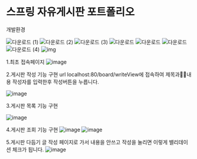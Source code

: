 # 스프링 자유게시판 포트폴리오

개발환경

![다운로드 (1)](https://user-images.githubusercontent.com/77318423/124115301-9a1ec200-daa8-11eb-8913-f7776e65b727.png)
![다운로드 (2)](https://user-images.githubusercontent.com/77318423/124115317-9ee37600-daa8-11eb-8405-5d3c8ec74491.png)
![다운로드 (3)](https://user-images.githubusercontent.com/77318423/124115329-a276fd00-daa8-11eb-82a0-3793072fd2c0.png)
![다운로드](https://user-images.githubusercontent.com/77318423/124115339-a4d95700-daa8-11eb-8258-1d4dc5bd9bf2.gif)
![다운로드](https://user-images.githubusercontent.com/77318423/124115357-ac006500-daa8-11eb-973a-232fdf1f99f7.jpg)
![다운로드](https://user-images.githubusercontent.com/77318423/124115377-b28edc80-daa8-11eb-9f68-998bf3b2a680.png)
![다운로드 (4)](https://user-images.githubusercontent.com/77318423/124115788-2d57f780-daa9-11eb-9e8b-abcc9cd6cb12.png)
![img](https://user-images.githubusercontent.com/77318423/124115812-32b54200-daa9-11eb-8a7b-0f557f7e1883.png)

1.최초 접속페이지
![image](https://user-images.githubusercontent.com/77318423/124115931-57111e80-daa9-11eb-8fab-3c9210240473.png)

2.게시판 작성 기능 구현
url  localhost:80/board/writeView에 접속하여 제목과내용 작성자를 입력한후 작성버튼을 누릅니다.

![image](https://user-images.githubusercontent.com/77318423/124116053-77d97400-daa9-11eb-80ec-546a4c418068.png)

3.게시판 목록 기능 구현

![image](https://user-images.githubusercontent.com/77318423/124116585-15cd3e80-daaa-11eb-97f8-a406ee2d6870.png)

4.게시판 조회 기능 구현
![image](https://user-images.githubusercontent.com/77318423/124116697-33020d00-daaa-11eb-9d93-501db12faa41.png)
![image](https://user-images.githubusercontent.com/77318423/124116718-39908480-daaa-11eb-8042-0aee37c1ce3a.png)

5.게시판 다듬기
 글 작성 페이지로 가서 내용을 안쓰고 작성을 눌리면 이렇게 밸리데이션 체크가 됩니다.
 ![image](https://user-images.githubusercontent.com/77318423/124116969-896f4b80-daaa-11eb-98fb-d598651768fc.png)






